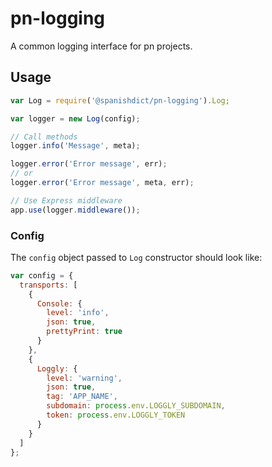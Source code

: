 # pn-logging

A common logging interface for pn projects.

## Usage

```js
var Log = require('@spanishdict/pn-logging').Log;

var logger = new Log(config);

// Call methods
logger.info('Message', meta);

logger.error('Error message', err);
// or
logger.error('Error message', meta, err);

// Use Express middleware
app.use(logger.middleware());
```

### Config

The `config` object passed to `Log` constructor should look like:

```js
var config = {
  transports: [
    {
      Console: {
        level: 'info',
        json: true,
        prettyPrint: true
      }
    },
    {
      Loggly: {
        level: 'warning',
        json: true,
        tag: 'APP_NAME',
        subdomain: process.env.LOGGLY_SUBDOMAIN,
        token: process.env.LOGGLY_TOKEN
      }
    }
  ]
};
```
